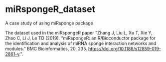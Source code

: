 # miRspongeR_dataset
A case study of using miRsponge package

The dataset used in the miRspongeR paper "Zhang J, Liu L, Xu T, Xie Y, Zhao C, Li J, Le TD (2019). “miRspongeR: an R/Bioconductor package for the identification and analysis of miRNA sponge interaction networks and modules.” BMC Bioinformatics, 20, 235. https://doi.org/10.1186/s12859-019-2861-y.".

